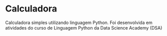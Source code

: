 # Calculadora 
Calculadora simples utilizando linguagem Python. Foi desenvolvida em atividades do curso de Linguagem Python da Data Science Academy (DSA)
